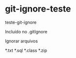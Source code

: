 # git-ignore-teste
teste-git-ignore

Incluído no .gitIgnore

Ignorar arquivos

*.txt
*.sql
*.class 
*.zip
